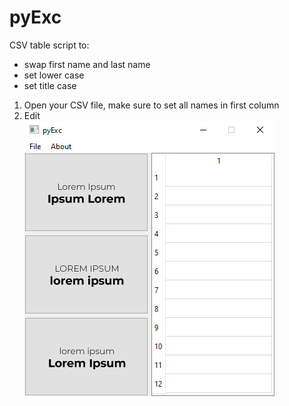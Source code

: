 # pyExc
CSV table script to:
- swap first name and last name
- set lower case
- set title case
 
1. Open your CSV file, make sure to set all names in first column
2. Edit</br>
![](https://github.com/marcin-em/Portfolio/blob/master/pyExc/img/pyexc.jpg)
